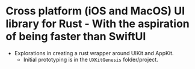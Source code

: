 # Cross platform (iOS and MacOS) UI library for Rust - **With the aspiration of being faster than SwiftUI**

- Explorations in creating a rust wrapper around UIKit and AppKit.
    - Initial prototyping is in the `UXKitGenesis` folder/project. 

